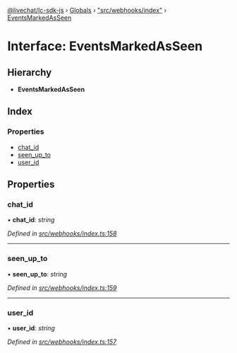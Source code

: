 [@livechat/lc-sdk-js](../README.md) › [Globals](../globals.md) › ["src/webhooks/index"](../modules/_src_webhooks_index_.md) › [EventsMarkedAsSeen](_src_webhooks_index_.eventsmarkedasseen.md)

# Interface: EventsMarkedAsSeen

## Hierarchy

* **EventsMarkedAsSeen**

## Index

### Properties

* [chat_id](_src_webhooks_index_.eventsmarkedasseen.md#chat_id)
* [seen_up_to](_src_webhooks_index_.eventsmarkedasseen.md#seen_up_to)
* [user_id](_src_webhooks_index_.eventsmarkedasseen.md#user_id)

## Properties

###  chat_id

• **chat_id**: *string*

*Defined in [src/webhooks/index.ts:158](https://github.com/livechat/lc-sdk-js/blob/aff69b2/src/webhooks/index.ts#L158)*

___

###  seen_up_to

• **seen_up_to**: *string*

*Defined in [src/webhooks/index.ts:159](https://github.com/livechat/lc-sdk-js/blob/aff69b2/src/webhooks/index.ts#L159)*

___

###  user_id

• **user_id**: *string*

*Defined in [src/webhooks/index.ts:157](https://github.com/livechat/lc-sdk-js/blob/aff69b2/src/webhooks/index.ts#L157)*
